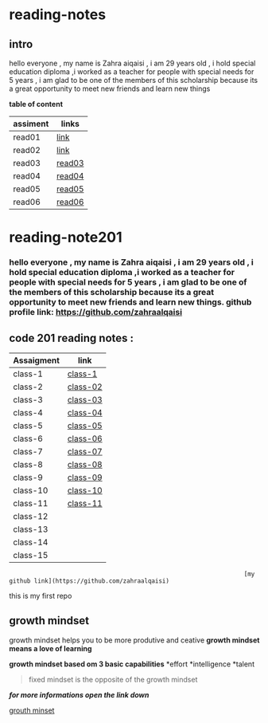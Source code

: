 # reading-notes
## intro 


hello everyone , my name is Zahra aiqaisi , i am 29 years old , i hold special education diploma ,i worked as a teacher for people with special needs for 5 years , i am glad to be one of the members of this scholarship because  its a great opportunity to meet new friends and learn new things                                                        


**table of content**

| assiment | links  |
| --- | --- |
| read01 |[link](https://zahraalqaisi.github.io/reading-notes/read01) |
| read02 | [link](https://zahraalqaisi.github.io/reading-notes/read02) |
| read03 | [read03](https://zahraalqaisi.github.io/reading-notes/read03) |
| read04 | [read04](https://zahraalqaisi.github.io/reading-notes/read04) |
| read05 | [read05](https://zahraalqaisi.github.io/reading-notes/read05) |
| read06 | [read06](https://zahraalqaisi.github.io/reading-notes/read06) |


# reading-note201

### hello everyone , my name is Zahra aiqaisi , i am 29 years old , i hold special education diploma ,i worked as a teacher for people with special needs for 5 years , i am glad to be one of the members of this scholarship because its a great opportunity to meet new friends and learn new things.                                                            github profile link: https://github.com/zahraalqaisi


## code 201 reading notes :

| Assaigment | link |
| --- | --- |
| class-1 | [class-1](https://zahraalqaisi.github.io/reading-note201/class-1) |
| class-2 | [class-02](https://zahraalqaisi.github.io/reading-notes/201/class-02) |
| class-3 | [class-03](https://zahraalqaisi.github.io/reading-notes/201/class-03) |
| class-4 | [class-04](https://zahraalqaisi.github.io/reading-notes/201/class-04) |
| class-5 | [class-05](https://zahraalqaisi.github.io/reading-notes/201/class-05) |
| class-6 | [class-06](https://zahraalqaisi.github.io/reading-notes/201/class-06) |
| class-7 | [class-07](https://zahraalqaisi.github.io/reading-notes/201/class-07) |
| class-8 | [class-08](https://zahraalqaisi.github.io/reading-notes/201/class-08) |
| class-9 | [class-09](https://zahraalqaisi.github.io/reading-notes/201/class-09) |
| class-10 | [class-10](https://zahraalqaisi.github.io/reading-notes/201/class-10) |
| class-11 | [class-11](https://zahraalqaisi.github.io/reading-notes/201/class-11) |
| class-12 |  |
| class-13 |  |
| class-14 |  |
| class-15 |  |




                                                                      [my github link](https://github.com/zahraalqaisi)
this is my first repo
## growth mindset 
growth mindset helps you to be more produtive and ceative
**growth mindset means a love of learning**

**growth mindset based om 3 basic capabilities**
*effort
*intelligence
*talent

> fixed mindset
> is the opposite of the growth mindset


***for more informations open the link down***

[grouth minset](https://www.atlassian.com/blog/inside-atlassian/growth-mindset)
 

 
